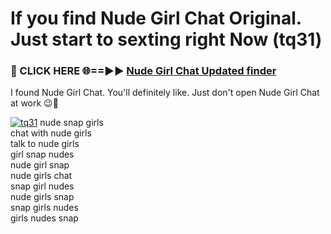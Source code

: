 # If you find Nude Girl Chat Original. Just start to sexting right Now (tq31)

<h3>🔴 CLICK HERE 🌐==►► <a href="https://tinyurl.com/mtbk5fxa" rel="nofollow">Nude Girl Chat Updated finder</a></h3>

I found Nude Girl Chat. You'll definitely like. Just don't open Nude Girl Chat at work 😉💬

[![tq31](https://i.imgur.com/Q8WKrnY.jpeg)](https://tinyurl.com/mtbk5fxa)
nude snap girls<br>
chat with nude girls<br>
talk to nude girls<br>
girl snap nudes<br>
nude girl snap<br>
nude girls chat<br>
snap girl nudes<br>
nude girls snap<br>
snap girls nudes<br>
girls nudes snap